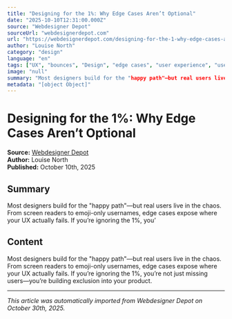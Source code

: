 ```yaml
---
title: "Designing for the 1%: Why Edge Cases Aren’t Optional"
date: "2025-10-10T12:31:00.000Z"
source: "Webdesigner Depot"
sourceUrl: "webdesignerdepot.com"
url: "https://webdesignerdepot.com/designing-for-the-1-why-edge-cases-arent-optional/"
author: "Louise North"
category: "design"
language: "en"
tags: ["UX", "bounces", "Design", "edge cases", "user experience", "uses", "design", "english"]
image: "null"
summary: "Most designers build for the "happy path"—but real users live in the chaos. From screen readers to emoji-only usernames, edge cases expose where your UX actually fails. If you’re ignoring the 1%, you’"
metadata: "[object Object]"
---
```


# Designing for the 1%: Why Edge Cases Aren’t Optional

**Source:** [Webdesigner Depot](https://webdesignerdepot.com/designing-for-the-1-why-edge-cases-arent-optional/)  
**Author:** Louise North  
**Published:** October 10th, 2025  

## Summary

Most designers build for the "happy path"—but real users live in the chaos. From screen readers to emoji-only usernames, edge cases expose where your UX actually fails. If you’re ignoring the 1%, you’

## Content

Most designers build for the "happy path"—but real users live in the chaos. From screen readers to emoji-only usernames, edge cases expose where your UX actually fails. If you’re ignoring the 1%, you’re not just missing users—you’re building exclusion into your product.

---

*This article was automatically imported from Webdesigner Depot on October 30th, 2025.*
